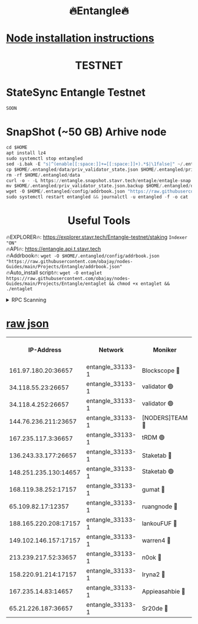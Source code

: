 <h1 align="center"> 🔥Entangle🔥</h1>

[Node installation instructions](https://github.com/obajay/nodes-Guides/tree/main/Projects/Entangle)
=

<h1 align="center"> TESTNET</h1>

# StateSync Entangle Testnet
```python
SOON
```
# SnapShot (~50 GB) Arhive node
```python
cd $HOME
apt install lz4
sudo systemctl stop entangled
sed -i.bak -E "s|^(enable[[:space:]]+=[[:space:]]+).*$|\1false|" ~/.entangled/config/config.toml
cp $HOME/.entangled/data/priv_validator_state.json $HOME/.entangled/priv_validator_state.json.backup
rm -rf $HOME/.entangled/data
curl -o - -L https://entangle.snapshot.stavr.tech/entagle/entagle-snap.tar.lz4 | lz4 -c -d - | tar -x -C $HOME/.entangled --strip-components 2
mv $HOME/.entangled/priv_validator_state.json.backup $HOME/.entangled/data/priv_validator_state.json
wget -O $HOME/.entangled/config/addrbook.json "https://raw.githubusercontent.com/obajay/nodes-Guides/main/Projects/Entangle/addrbook.json"
sudo systemctl restart entangled && journalctl -u entangled -f -o cat
```
 <h1 align="center"> Useful Tools</h1>
 
🔥EXPLORER🔥: https://explorer.stavr.tech/Entangle-testnet/staking        `Indexer "ON"` \
🔥API🔥:      https://entangle.api.t.stavr.tech \
🔥Addrbook🔥: ```wget -O $HOME/.entangled/config/addrbook.json "https://raw.githubusercontent.com/obajay/nodes-Guides/main/Projects/Entangle/addrbook.json"``` \
🔥Auto_install script🔥:  `wget -O entaglet https://raw.githubusercontent.com/obajay/nodes-Guides/main/Projects/Entangle/entaglet && chmod +x entaglet && ./entaglet`


<details>
<summary>RPC Scanning</summary>

<h2 align="center"> We scan nodes in real time every 4 hours. And we provide the final result of RPC endpoints.
We cannot influence the operation of these nodes in any way. </h2>


```python
If Voting Power is higher than 0 --> then the Node is a validator of the network and may be subject to attack and be a potential threat to the chain.
```
```python
We marked such validators with a red symbol
```

</details>

[raw json](https://rpc-check.entangt.stavr.tech/entangt/rpc-entangt-result.json)
=


<table><tr><th>IP-Address</th><th>Network</th><th>Moniker</th><th>Latest Block Height</th><th>Earliest Block Height</th><th>Catching Up</th><th>Tx Index</th><th>Voting Power</th><th>Scan Time</th></tr><tr><td>161.97.180.20:36657</td><td>entangle_33133-1</td><td>Blockscope 🔴</td><td>2074812</td><td>1</td><td>False</td><td>off</td><td>281746147557005</td><td>2024-02-07T23:03:28.929986197UTC</td></tr><tr><td>34.118.55.23:26657</td><td>entangle_33133-1</td><td>validator 🟢</td><td>2074812</td><td>1</td><td>False</td><td>on</td><td>0</td><td>2024-02-07T23:03:30.125667631UTC</td></tr><tr><td>34.118.4.252:26657</td><td>entangle_33133-1</td><td>validator 🟢</td><td>2074812</td><td>1</td><td>False</td><td>on</td><td>0</td><td>2024-02-07T23:03:30.508099793UTC</td></tr><tr><td>144.76.236.211:23657</td><td>entangle_33133-1</td><td>[NODERS]TEAM 🔴</td><td>2074814</td><td>1</td><td>False</td><td>off</td><td>27053624834804497</td><td>2024-02-07T23:03:42.007607833UTC</td></tr><tr><td>167.235.117.3:36657</td><td>entangle_33133-1</td><td>tRDM 🟢</td><td>2074816</td><td>1</td><td>False</td><td>on</td><td>0</td><td>2024-02-07T23:03:53.793001184UTC</td></tr><tr><td>136.243.33.177:26657</td><td>entangle_33133-1</td><td>Staketab 🔴</td><td>2074814</td><td>660001</td><td>False</td><td>on</td><td>124563997536521</td><td>2024-02-07T23:03:44.365142975UTC</td></tr><tr><td>148.251.235.130:14657</td><td>entangle_33133-1</td><td>Staketab 🟢</td><td>2074811</td><td>660801</td><td>False</td><td>on</td><td>0</td><td>2024-02-07T23:03:28.149820224UTC</td></tr><tr><td>168.119.38.252:17157</td><td>entangle_33133-1</td><td>gumat 🔴</td><td>2074812</td><td>962001</td><td>False</td><td>on</td><td>324325665506279</td><td>2024-02-07T23:03:32.912030283UTC</td></tr><tr><td>65.109.82.17:12357</td><td>entangle_33133-1</td><td>ruangnode 🔴</td><td>2074812</td><td>1312001</td><td>False</td><td>off</td><td>469415790752137</td><td>2024-02-07T23:03:29.334706723UTC</td></tr><tr><td>188.165.220.208:17157</td><td>entangle_33133-1</td><td>lankouFUF 🔴</td><td>2074812</td><td>1910001</td><td>False</td><td>off</td><td>304920654935508</td><td>2024-02-07T23:03:33.210665055UTC</td></tr><tr><td>149.102.146.157:17157</td><td>entangle_33133-1</td><td>warren4 🔴</td><td>2074814</td><td>1958001</td><td>False</td><td>on</td><td>478736543892927</td><td>2024-02-07T23:03:41.780717380UTC</td></tr><tr><td>213.239.217.52:33657</td><td>entangle_33133-1</td><td>n0ok 🔴</td><td>2074815</td><td>1974815</td><td>False</td><td>off</td><td>46578753615104615</td><td>2024-02-07T23:03:46.663404755UTC</td></tr><tr><td>158.220.91.214:17157</td><td>entangle_33133-1</td><td>Iryna2 🔴</td><td>2074815</td><td>2042001</td><td>False</td><td>on</td><td>311741469338918</td><td>2024-02-07T23:03:49.134890890UTC</td></tr><tr><td>167.235.14.83:14657</td><td>entangle_33133-1</td><td>Appieasahbie 🔴</td><td>2074816</td><td>2042001</td><td>False</td><td>on</td><td>43245390300359479</td><td>2024-02-07T23:03:53.459448177UTC</td></tr><tr><td>65.21.226.187:36657</td><td>entangle_33133-1</td><td>Sr20de 🔴</td><td>2074811</td><td>2049001</td><td>False</td><td>off</td><td>9768054823368</td><td>2024-02-07T23:03:28.522686616UTC</td></tr></table>
